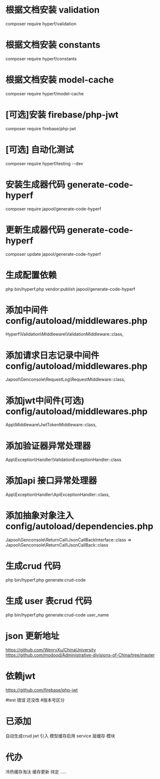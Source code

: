 
# 根据文档安装 validation
composer require hyperf/validation
# 根据文档安装 constants 
composer require hyperf/constants
# 根据文档安装 model-cache 
composer require hyperf/model-cache
# [可选]安装 firebase/php-jwt
composer require firebase/php-jwt
# [可选] 自动化测试
composer require hyperf/testing --dev

# 安装生成器代码 generate-code-hyperf
composer require japool/generate-code-hyperf

# 更新生成器代码 generate-code-hyperf
composer update japool/generate-code-hyperf 

# 生成配置依赖
php bin/hyperf.php vendor:publish japool/generate-code-hyperf


# 添加中间件 config/autoload/middlewares.php
Hyperf\Validation\Middleware\ValidationMiddleware::class,
# 添加请求日志记录中间件 config/autoload/middlewares.php
Japool\Genconsole\RequestLog\RequestMiddleware::class,

# 添加jwt中间件(可选) config/autoload/middlewares.php
App\Middleware\JwtTokenMiddleware::class,

# 添加验证器异常处理器
App\Exception\Handler\ValidationExceptionHandler::class
# 添加api 接口异常处理器
App\Exception\Handler\ApiExceptionHandler::class, 

# 添加抽象对象注入 config/autoload/dependencies.php
Japool\Genconsole\ReturnCall\JsonCallBackInterface::class => Japool\Genconsole\ReturnCall\JsonCallBack::class

# 生成crud 代码
php bin/hyperf.php generate:crud-code

# 生成 user 表crud 代码
php bin/hyperf.php generate:crud-code user_name


# json 更新地址
https://github.com/WenryXu/ChinaUniversity
https://github.com/modood/Administrative-divisions-of-China/tree/master

# 依赖jwt
https://github.com/firebase/php-jwt

#test 错误 还没改
#版本号区分

# 已添加
自动生成crud 
jwt 引入
模型缓存启用
service 层缓存 模块 

# 代办 
冷热缓存淘汰
缓存更新
待定
.....